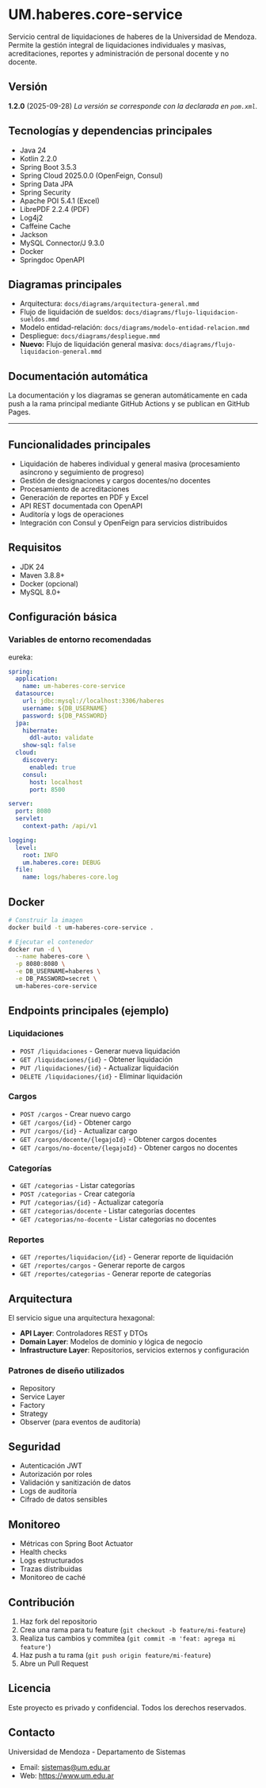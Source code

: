 
# UM.haberes.core-service

Servicio central de liquidaciones de haberes de la Universidad de Mendoza. Permite la gestión integral de liquidaciones individuales y masivas, acreditaciones, reportes y administración de personal docente y no docente.

## Versión

**1.2.0** (2025-09-28)
_La versión se corresponde con la declarada en `pom.xml`._

## Tecnologías y dependencias principales

- Java 24
- Kotlin 2.2.0
- Spring Boot 3.5.3
- Spring Cloud 2025.0.0 (OpenFeign, Consul)
- Spring Data JPA
- Spring Security
- Apache POI 5.4.1 (Excel)
- LibrePDF 2.2.4 (PDF)
- Log4j2
- Caffeine Cache
- Jackson
- MySQL Connector/J 9.3.0
- Docker
- Springdoc OpenAPI

## Diagramas principales

- Arquitectura: `docs/diagrams/arquitectura-general.mmd`
- Flujo de liquidación de sueldos: `docs/diagrams/flujo-liquidacion-sueldos.mmd`
- Modelo entidad-relación: `docs/diagrams/modelo-entidad-relacion.mmd`
- Despliegue: `docs/diagrams/despliegue.mmd`
- **Nuevo:** Flujo de liquidación general masiva: `docs/diagrams/flujo-liquidacion-general.mmd`

## Documentación automática

La documentación y los diagramas se generan automáticamente en cada push a la rama principal mediante GitHub Actions y se publican en GitHub Pages.

---


## Funcionalidades principales

- Liquidación de haberes individual y general masiva (procesamiento asíncrono y seguimiento de progreso)
- Gestión de designaciones y cargos docentes/no docentes
- Procesamiento de acreditaciones
- Generación de reportes en PDF y Excel
- API REST documentada con OpenAPI
- Auditoría y logs de operaciones
- Integración con Consul y OpenFeign para servicios distribuidos


## Requisitos

- JDK 24
- Maven 3.8.8+
- Docker (opcional)
- MySQL 8.0+


## Configuración básica

### Variables de entorno recomendadas

eureka:
```yaml
spring:
  application:
    name: um-haberes-core-service
  datasource:
    url: jdbc:mysql://localhost:3306/haberes
    username: ${DB_USERNAME}
    password: ${DB_PASSWORD}
  jpa:
    hibernate:
      ddl-auto: validate
    show-sql: false
  cloud:
    discovery:
      enabled: true
    consul:
      host: localhost
      port: 8500

server:
  port: 8080
  servlet:
    context-path: /api/v1

logging:
  level:
    root: INFO
    um.haberes.core: DEBUG
  file:
    name: logs/haberes-core.log
```


## Docker

```bash
# Construir la imagen
docker build -t um-haberes-core-service .

# Ejecutar el contenedor
docker run -d \
  --name haberes-core \
  -p 8080:8080 \
  -e DB_USERNAME=haberes \
  -e DB_PASSWORD=secret \
  um-haberes-core-service
```


## Endpoints principales (ejemplo)

### Liquidaciones
- `POST /liquidaciones` - Generar nueva liquidación
- `GET /liquidaciones/{id}` - Obtener liquidación
- `PUT /liquidaciones/{id}` - Actualizar liquidación
- `DELETE /liquidaciones/{id}` - Eliminar liquidación

### Cargos
- `POST /cargos` - Crear nuevo cargo
- `GET /cargos/{id}` - Obtener cargo
- `PUT /cargos/{id}` - Actualizar cargo
- `GET /cargos/docente/{legajoId}` - Obtener cargos docentes
- `GET /cargos/no-docente/{legajoId}` - Obtener cargos no docentes

### Categorías
- `GET /categorias` - Listar categorías
- `POST /categorias` - Crear categoría
- `PUT /categorias/{id}` - Actualizar categoría
- `GET /categorias/docente` - Listar categorías docentes
- `GET /categorias/no-docente` - Listar categorías no docentes

### Reportes
- `GET /reportes/liquidacion/{id}` - Generar reporte de liquidación
- `GET /reportes/cargos` - Generar reporte de cargos
- `GET /reportes/categorias` - Generar reporte de categorías


## Arquitectura

El servicio sigue una arquitectura hexagonal:

- **API Layer**: Controladores REST y DTOs
- **Domain Layer**: Modelos de dominio y lógica de negocio
- **Infrastructure Layer**: Repositorios, servicios externos y configuración


### Patrones de diseño utilizados

- Repository
- Service Layer
- Factory
- Strategy
- Observer (para eventos de auditoría)


## Seguridad

- Autenticación JWT
- Autorización por roles
- Validación y sanitización de datos
- Logs de auditoría
- Cifrado de datos sensibles


## Monitoreo

- Métricas con Spring Boot Actuator
- Health checks
- Logs estructurados
- Trazas distribuidas
- Monitoreo de caché


## Contribución

1. Haz fork del repositorio
2. Crea una rama para tu feature (`git checkout -b feature/mi-feature`)
3. Realiza tus cambios y commitea (`git commit -m 'feat: agrega mi feature'`)
4. Haz push a tu rama (`git push origin feature/mi-feature`)
5. Abre un Pull Request


## Licencia

Este proyecto es privado y confidencial. Todos los derechos reservados.


## Contacto

Universidad de Mendoza - Departamento de Sistemas
- Email: sistemas@um.edu.ar
- Web: https://www.um.edu.ar
